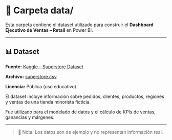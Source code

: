 # 📁 Carpeta data/

Esta carpeta contiene el dataset utilizado para construir el **Dashboard Ejecutivo de Ventas – Retail** en Power BI.

---

## 📊 Dataset

**Fuente:** [Kaggle – Superstore Dataset](https://www.kaggle.com/datasets/vivek468/superstore-dataset-final)

**Archivo:** [superstore.csv](https://github.com/nicolasosinaga/powerbi-projects/blob/main/proyecto-ventas/data/Superstore.csv)

**Licencia:** Pública (uso educativo)  

El dataset incluye información sobre pedidos, clientes, productos, regiones y ventas de una tienda minorista ficticia.  

Fue utilizado para el modelado de datos y el cálculo de KPIs de ventas, ganancias y márgenes.

---

> 📎 Nota: Los datos son de ejemplo y no representan información real.
